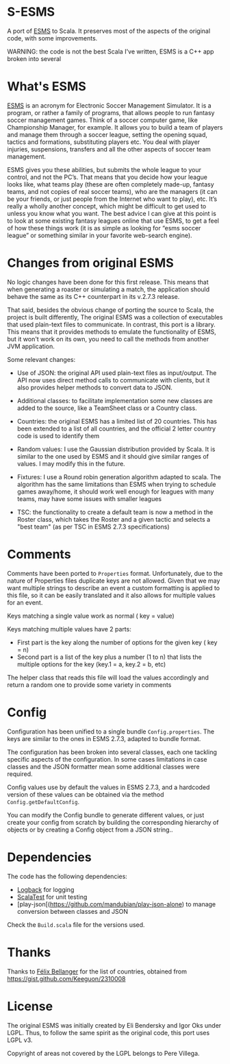 # S-ESMS

A port of [ESMS](http://eli.thegreenplace.net/programs-and-code/esms/) to Scala. It preserves most of the aspects of the original code, with some improvements.

WARNING: the code is not the best Scala I've written, ESMS is a C++ app broken into several

# What's ESMS

[ESMS](http://eli.thegreenplace.net/programs-and-code/esms/) is an acronym for Electronic Soccer Management Simulator. It is a program, or rather a family of programs, that allows people to run fantasy soccer management games. Think of a soccer computer game, like Championship Manager, for example. It allows you to build a team of players and manage them through a soccer league, setting the opening squad, tactics and formations, substituting players etc. You deal with player injuries, suspensions, transfers and all the other aspects of soccer team management.

ESMS gives you these abilities, but submits the whole league to your control, and not the PC’s. That means that you decide how your league looks like, what teams play (these are often completely made-up, fantasy teams, and not copies of real soccer teams), who are the managers (it can be your friends, or just people from the Internet who want to play), etc. It’s really a wholly another concept, which might be difficult to get used to unless you know what you want. The best advice I can give at this point is to look at some existing fantasy leagues online that use ESMS, to get a feel of how these things work (it is as simple as looking for “esms soccer league” or something similar in your favorite web-search engine).

# Changes from original ESMS

No logic changes have been done for this first release. This means that when generating a roaster or simulating a match, the application should behave the same as its C++ counterpart in its v.2.7.3 release.

That said, besides the obvious change of porting the source to Scala, the project is built differently, The original ESMS was a collection of executables that used plain-text files to communicate.
In contrast, this port is a library. This means that it provides methods to emulate the functionality of ESMS, but it won't work on its own, you need to call the methods from another JVM application.

Some relevant changes:

* Use of JSON: the original API used plain-text files as input/output. The API now uses direct method calls to communicate with clients, but it also provides helper methods to convert data to JSON.

* Additional classes: to facilitate implementation some new classes are added to the source, like a TeamSheet class or a Country class.

* Countries: the original ESMS has a limited list of 20 countries. This has been extended to a list of all countries, and the official 2 letter country code is used to identify them

* Random values: I use the Gaussian distribution provided by Scala. It is similar to the one used by ESMS and it should give similar ranges of values. I may modify this in the future.

* Fixtures: I use a Round robin generation algorithm adapted to scala. The algorithm has the same limitations than ESMS when trying to schedule games away/home, it should work well enough for leagues with many teams, may have some issues with smaller leagues

* TSC: the functionality to create a default team is now a method in the Roster class, which takes the Roster and a given tactic and selects a "best team" (as per TSC in ESMS 2.7.3 specifications)

# Comments

Comments have been ported to `Properties` format. Unfortunately, due to the nature of Properties files duplicate keys are not allowed.
Given that we may want multiple strings to describe an event a custom formatting is applied to this file, so it can be easily translated and it also allows for multiple values for an event.

Keys matching a single value work as normal ( key = value)

Keys matching multiple values have 2 parts:

- First part is the key along the number of options for the given key ( key = n)
- Second part is a list of the key plus a number (1 to n) that lists the multiple options for the key (key.1 = a, key.2 = b, etc)

The helper class that reads this file will load the values accordingly and return a random one to provide some variety in comments

# Config

Configuration has been unified to a single bundle `Config.properties`. The keys are similar to the ones in ESMS 2.7.3, adapted to bundle format.

The configuration has been broken into several classes, each one tackling specific aspects of the configuration. In some cases limitations in case classes and the JSON formatter mean some additional classes were required.

Config values use by default the values in ESMS 2.7.3, and a hardcoded version of these values can be obtained via the method `Config.getDefaultConfig`.

You can modify the Config bundle to generate different values, or just create your config from scratch by building the corresponding hierarchy of objects or by creating a Config object from a JSON string..

# Dependencies

The code has the following dependencies:

* [Logback](http://logback.qos.ch/) for logging
* [ScalaTest](http://www.scalatest.org/) for unit testing
* [play-json[(https://github.com/mandubian/play-json-alone) to manage conversion between classes and JSON

Check the `Build.scala` file for the versions used.

# Thanks

Thanks to [Félix Bellanger](https://gist.github.com/Keeguon) for the list of countries, obtained from https://gist.github.com/Keeguon/2310008

# License

The original ESMS was initially created by Eli Bendersky and Igor Oks under LGPL. Thus, to follow the same spirit as the original code, this port uses LGPL v3.

Copyright of areas not covered by the LGPL belongs to Pere Villega.




